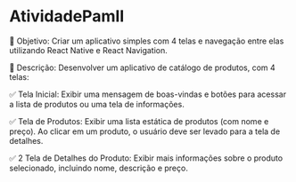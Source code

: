 # AtividadePamII
📌 Objetivo:
 Criar um aplicativo simples com 4 telas e navegação entre elas utilizando React Native e React Navigation.

📌 Descrição:
Desenvolver um aplicativo de catálogo de produtos, com 4 telas:

✅ Tela Inicial: Exibir uma mensagem de boas-vindas e botões para acessar a lista de produtos ou uma tela de informações.

✅ Tela de Produtos: Exibir uma lista estática de produtos (com nome e preço). Ao clicar em um produto, o usuário deve ser levado para a tela de detalhes.

✅ 2 Tela de Detalhes do Produto: Exibir mais informações sobre o produto selecionado, incluindo nome, descrição e preço.
